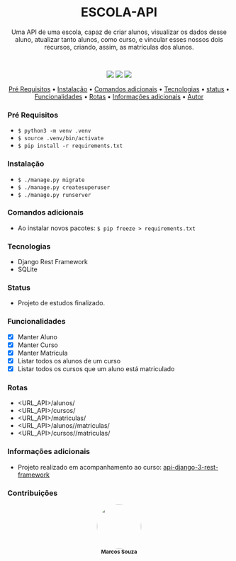 <h1 align="center">ESCOLA-API</h1>


<p align="center">
Uma API de uma escola, capaz de criar alunos, visualizar os dados desse aluno, atualizar tanto alunos, como curso, e vincular esses nossos dois recursos, criando, assim, as matrículas dos alunos.
</p>
<br>

<p align="center">
<img src="https://img.shields.io/badge/Python-3776AB?style=for-the-badge&logo=python&logoColor=white"/>
<img src="https://img.shields.io/badge/DJANGO-REST-ff1709?style=for-the-badge&logo=django&logoColor=white&color=ff1709&labelColor=gray"/>
<img src="https://img.shields.io/badge/SQLite-07405E?style=for-the-badge&logo=sqlite&logoColor=white"/>
</p>

<p align="center">
 <a href="#pré-requisitos">Pré Requisitos</a> •
 <a href="#instalação">Instalação</a> •
 <a href="#comandos-adicionais">Comandos adicionais</a> •
 <a href="#tecnologias">Tecnologias</a> •
 <a href="#status">status</a> •
 <a href="#funcionalidades">Funcionalidades</a> •
 <a href="#rotas">Rotas</a> •
 <a href="#informações-adicionais">Informações adicionais</a> •
 <a href="#contribuições">Autor</a>
</p>

### Pré Requisitos

- `$ python3 -m venv .venv`
- `$ source .venv/bin/activate`
- `$ pip install -r requirements.txt`

### Instalação

- `$ ./manage.py migrate`
- `$ ./manage.py createsuperuser`
- `$ ./manage.py runserver`

### Comandos adicionais

- Ao instalar novos pacotes: `$ pip freeze > requirements.txt`

### Tecnologias

- Django Rest Framework
- SQLite


### Status

- Projeto de estudos finalizado.

### Funcionalidades

- [x] Manter Aluno
- [x] Manter Curso
- [x] Manter Matrícula
- [x] Listar todos os alunos de um curso
- [x] Listar todos os cursos que um aluno está matriculado

### Rotas

- <URL_API>/alunos/
- <URL_API>/cursos/
- <URL_API>/matriculas/
- <URL_API>/alunos/<id>/matriculas/
- <URL_API>/cursos/<id>/matriculas/

### Informações adicionais

- Projeto realizado em acompanhamento ao curso: <a target="_blank" href="https://cursos.alura.com.br/course/api-django-3-rest-framework">api-django-3-rest-framework</a> 

### Contribuições

<div align="center">
<img style="border-radius: 50%;" src="https://avatars.githubusercontent.com/u/18218791?v=4" width="100px;" alt=""/><br /><sub><b>Marcos Souza</b></sub></a><br />
</div>